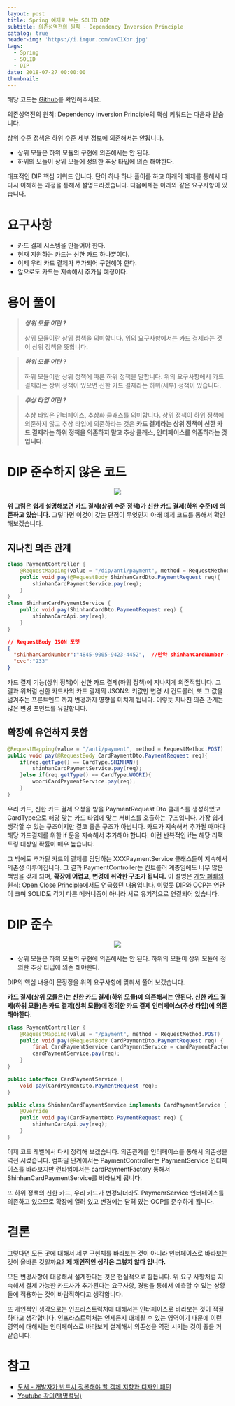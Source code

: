 ```yaml
---
layout: post
title: Spring 예제로 보는 SOLID DIP
subtitle: 의존성역전의 원칙 - Dependency Inversion Principle
catalog: true
header-img: 'https://i.imgur.com/avC1Xor.jpg'
tags:
  - Spring
  - SOLID
  - DIP
date: 2018-07-27 00:00:00
thumbnail:
---
```



해당 코드는 [Github](https://github.com/cheese10yun/spring-SOLID)를 확인해주세요.

의존성역전의 원칙: Dependency Inversion Principle의 핵심 키워드는 다음과 같습니다. 

상위 수준 정책은 하위 수준 세부 정보에 의존해서는 안됩니다.

* 상위 모듈은 하위 모듈의 구현에 의존해서는 안 된다. 
* 하위의 모듈이 상위 모듈에 정의한 추상 타입에 의존 해야한다.

대표적인 DIP 핵심 키워드 입니다. 단어 하나 하나 플이를 하고 아래의 예제를 통해서 다 다시 이해하는 과정을 통해서 설명드리겠습니다. 다음예제는 아래와 같은 요구사항이 있습니다.

# 요구사항
* 카드 결제 시스템을 만들어야 한다.
* 현재 지원하는 카드는 신한 카드 하나뿐이다.
* 이제 우리 카드 결제가 추가되어 구현해야 한다.
* 앞으로도 카드는 지속해서 추가될 예정이다.

# 용어 풀이

> ***상위 모듈 이란 ?***
>
> 상위 모듈이란 상위 정책을 의미합니다. 위의 요구사항에서는 카드 결제라는 것이 상위 정책을 뜻합니다.

> ***하위 모듈 이란 ?***
>
> 하위 모듈이란 상위 정책에 따른 하위 정책을 말합니다. 위의 요구사항에서 카드 결제라는 상위 정책이 있으면 신한 카드 결제라는 하위(세부) 정책이 있습니다.

> ***추상 타입 이란 ?***
>
> 추상 타입은 인터페이스, 추상화 클래스를 의미합니다. 상위 정책이 하위 정책에 의존하지 않고 추상 타입에 의존하라는 것은 **카드 결제라는 상위 정책이 신한 카드 결제라는 하위 정책을 의존하지 말고 추상 클래스, 인터페이스를 의존하라는 것입니다.**

# DIP 준수하지 않은 코드

<p align="center">
    <img src="https://i.imgur.com/Zkykv9m.png">
</p>



**위 그림은 쉽게 설명해보면 카드 결제(상위 수준 정책)가 신한 카드 결제(하위 수준)에 의존하고 있습니다.** 그렇다면 이것이 갖는 단점이 무엇인지 아래 예제 코드를 통해서 확인해보겠습니다.

## 지나친 의존 관계

```java
class PaymentController {
    @RequestMapping(value = "/dip/anti/payment", method = RequestMethod.POST)
    public void pay(@RequestBody ShinhanCardDto.PaymentRequest req){
        shinhanCardPaymentService.pay(req);
    }   
}
class ShinhanCardPaymentService {
    public void pay(ShinhanCardDto.PaymentRequest req) {
        shinhanCardApi.pay(req);
    }   
}
```
```json
// RequestBody JSON 포멧
{
  "shinhanCardNumber":"4845-9005-9423-4452",  //만약 shinhanCardNumber -> cardNumber 으로 변경된다면 ?
  "cvc":"233"
}
```
카드 결제 기능(상위 정책)이 신한 카드 결제(하위 정책)에 지나치게 의존적입니다. 그 결과 위처럼 신한 카드사의 카드 결제의 JSON의 키값만 변경 시 컨트롤러, 또 그 값을 넘겨주는 프론트엔드 까지 변경까지 영향을 미치게 됩니다. 이렇듯 지나친 의존 관계는 많은 변경 포인트를 유발합니다.

## 확장에 유연하지 못함

```java
@RequestMapping(value = "/anti/payment", method = RequestMethod.POST)
public void pay(@RequestBody CardPaymentDto.PaymentRequest req){
    if(req.getType() == CardType.SHINHAN){
        shinhanCardPaymentService.pay(req);
    }else if(req.getType() == CardType.WOORI){
        wooriCardPaymentService.pay(req);
    }
}
```
우리 카드, 신한 카드 결제 요청을 받을 PaymentRequest Dto 클래스를 생성하였고 CardType으로 해당 맞는 카드 타입에 맞는 서비스를 호출하는 구조입니다. 가장 쉽게 생각할 수 있는 구조이지만 결코 좋은 구조가 아닙니다. 카드가 지속해서 추가될 때마다 해당 카드결제를 위한 if 문을 지속해서 추가해야 합니다. 이런 반복적인 if는 해당 리팩토링 대상일 확률이 매우 높습니다.

그 밖에도 추가될 카드의 결제를 담당하는 XXXPaymentService 클래스들이 지속해서 의존성 이루어집니다. 그 결과 PaymentController는 컨트롤러 계층임에도 너무 많은 책임을 갖게 되며, **확장에 어렵고, 변경에 취약한 구조가 됩니다.** 이 설명은 [개방 폐쇄의 원칙: Open Close Principle](https://github.com/cheese10yun/spring-SOLID/blob/master/docs/OCP.md)에서도 언급했던 내용입니다. 이렇듯 DIP와 OCP는 연관이 크며 SOLID도 각기 다른 메커니즘이 아니라 서로 유기적으로 연결되어 있습니다.



# DIP 준수

<p align="center">
    <img src="https://i.imgur.com/TdGYl8n.png">
</p>

* 상위 모듈은 하위 모듈의 구현에 의존해서는 안 된다. 하위의 모듈이 상위 모듈에 정의한 추상 타입에 의존 해야한다.

DIP의 핵심 내용이 문장장을 위의 요구사항에 맞춰서 풀어 보겠습니다. 

**카드 결제(상위 모듈은)는 신한 카드 결제(하위 모듈)에 의존해서는 안된다. 신한 카드 결제(하위 모듈)은 카드 결제(상위 모듈)에 정의한 카드 결제 인터페이스(추상 타입)에 의존 해야한다.** 

```java
class PaymentController {
    @RequestMapping(value = "/payment", method = RequestMethod.POST)
    public void pay(@RequestBody CardPaymentDto.PaymentRequest req) {
        final CardPaymentService cardPaymentService = cardPaymentFactory.getType(req.getType());
        cardPaymentService.pay(req);
    }
}

public interface CardPaymentService {
    void pay(CardPaymentDto.PaymentRequest req);
}

public class ShinhanCardPaymentService implements CardPaymentService {
    @Override
    public void pay(CardPaymentDto.PaymentRequest req) {
        shinhanCardApi.pay(req);
    }
}
```

이제 코드 레벨에서 다시 정리해 보겠습니다. 의존관계를 인터페이스를 통해서 의존성을 역전 시켰습니다. 컴파일 단계에서는 PaymentController는 PaymentService 인터페이스를 바라보지만 런타임에서는 cardPaymentFactory 통해서 ShinhanCardPaymentService를 바라보게 됩니다. 

또 하위 정책의 신한 카드, 우리 카드가 변경되더라도 PaymenrService 인터페이스를 의존하고 있으므로 확장에 열려 있고 변경에는 닫혀 있는 OCP를 준수하게 됩니다.

# 결론
그렇다면 모든 곳에 대해서 세부 구현체를 바라보는 것이 아니라 인터페이스로 바라보는 것이 올바른 것일까요? **제 개인적인 생각은 그렇지 않다 입니다.**

모든 변경사항에 대응해서 설계한다는 것은 현실적으로 힘듭니다. 위 요구 사항처럼 지속해서 결제 가능한 카드사가 추가된다는 요구사항, 경험을 통해서 예측할 수 있는 상황들에 적용하는 것이 바람직하다고 생각합니다. 

또 개인적인 생각으로는 인프라스트럭처에 대해서는 인터페이스로 바라보는 것이 적절하다고 생각합니다. 인프라스트럭처는 언제든지 대체될 수 있는 영역이기 때문에 이런 영역에 대해서는 인터페이스로 바라보게 설계해서 의존성을 역전 시키는 것이 좋을 거 같습니다.


# 참고
* [도서 - 개발자가 반드시 정복해야 할 객체 지향과 디자인 패턴](http://www.kyobobook.co.kr/product/detailViewKor.laf?ejkGb=KOR&barcode=9788969090010)
* [Youtube 강의(백명석님)](https://www.youtube.com/user/codetemplate/videos)